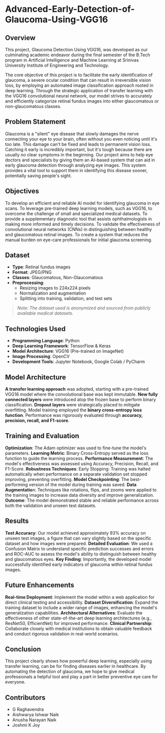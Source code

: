 # Advanced-Early-Detection-of-Glaucoma-Using-VGG16

## Overview

This project, Glaucoma Detection Using VGG16, was developed as our culminating academic endeavor during the final semester of the B.Tech program in Artificial Intelligence and Machine Learning at Srinivas University Institute of Engineering and Technology.

The core objective of this project is to facilitate the early identification of glaucoma, a severe ocular condition that can result in irreversible vision loss, by employing an automated image classification approach rooted in deep learning. Through the strategic application of transfer learning with the VGG16 convolutional neural network, our model strives to accurately and efficiently categorize retinal fundus images into either glaucomatous or non-glaucomatous classes.

## Problem Statement

Glaucoma is a "silent" eye disease that slowly damages the nerve connecting your eye to your brain, often without you even noticing until it's too late. This damage can't be fixed and leads to permanent vision loss. Catching it early is incredibly important, but it's tough because there are usually no clear symptoms in the beginning. Our project aims to help eye doctors and specialists by giving them an AI-based system that can aid in early glaucoma detection through analyzing eye images. This system provides a vital tool to support them in identifying this disease sooner, potentially saving people's sight.

## Objectives

To develop an efficient and reliable AI model for identifying glaucoma in eye scans.
To leverage pre-trained deep learning models, such as VGG16, to overcome the challenge of small and specialized medical datasets.
To provide a supplementary diagnostic tool that assists ophthalmologists in making more informed and timely decisions.
To validate the effectiveness of convolutional neural networks (CNNs) in distinguishing between healthy and glaucomatous retinal images.
To create a system that reduces the manual burden on eye-care professionals for initial glaucoma screening.

## Dataset

- **Type**: Retinal fundus images
- **Format**: JPEG/PNG
- **Classes**: Glaucomatous, Non-Glaucomatous
- **Preprocessing**:
  - Resizing images to 224x224 pixels
  - Normalization and augmentation
  - Splitting into training, validation, and test sets

> *Note: The dataset used is anonymized and sourced from publicly available medical datasets.*

## Technologies Used

- **Programming Language**: Python
- **Deep Learning Framework**: TensorFlow & Keras
- **Model Architecture**: VGG16 (Pre-trained on ImageNet)
- **Image Processing**: OpenCV
- **Development Tools**: Jupyter Notebook, Google Colab / PyCharm

## Model Architecture

**A transfer learning approach** was adopted, starting with a pre-trained VGG16 model where the convolutional base was kept immutable.
**New fully connected layers** were introduced atop the frozen base to perform binary classification.
**Dropout layers** were strategically placed to mitigate overfitting.
Model training employed the **binary cross-entropy loss function**.
Performance was rigorously evaluated through **accuracy, precision, recall, and F1-score**.

## Training and Evaluation

**Optimization**: The Adam optimizer was used to fine-tune the model's parameters.
**Learning Metric**: Binary Cross-Entropy served as the loss function to guide the learning process.
**Performance Measurement**: The model's effectiveness was assessed using Accuracy, Precision, Recall, and F1-Score.
**Robustness Techniques**: Early Stopping: Training was halted automatically when performance on a separate validation set stopped improving, preventing overfitting.
**Model Checkpointing**: The best-performing version of the model during training was saved.
**Data Augmentatio**n: Techniques like rotations, flips, and zooms were applied to the training images to increase data diversity and improve generalization.
**Outcome**: The model demonstrated stable and reliable performance across both the validation and unseen test datasets.

## Results

**Test Accuracy**: Our model achieved approximately 93% accuracy on unseen test images, a figure that can vary slightly based on the specific dataset and how images were prepared.
**Detailed Evaluation**: We used a Confusion Matrix to understand specific prediction successes and errors and ROC-AUC to assess the model's ability to distinguish between healthy and glaucomatous eyes.
**Key Finding**: Importantly, the developed model successfully identified early indicators of glaucoma within retinal fundus images.

## Future Enhancements

**Real-time Deployment**: Implement the model within a web application for direct clinical testing and accessibility.
**Dataset Diversification**: Expand the training dataset to include a wider range of images, enhancing the model's generalization capabilities.
**Architectural Alternatives**: Evaluate the effectiveness of other state-of-the-art deep learning architectures (e.g., ResNet50, EfficientNet) for improved performance.
**Clinical Partnership**: Collaborate closely with medical institutions to obtain valuable feedback and conduct rigorous validation in real-world scenarios.


## Conclusion

This project clearly shows how powerful deep learning, especially using transfer learning, can be for finding diseases earlier in healthcare. By automating the detection of glaucoma, we hope to give medical professionals a helpful tool and play a part in better preventive eye care for everyone.


## Contributors

- G Raghavendra 
- Aishwarya Ishwar Naik
- Anusha Narayan Naik
- Joshmi K Joy 
